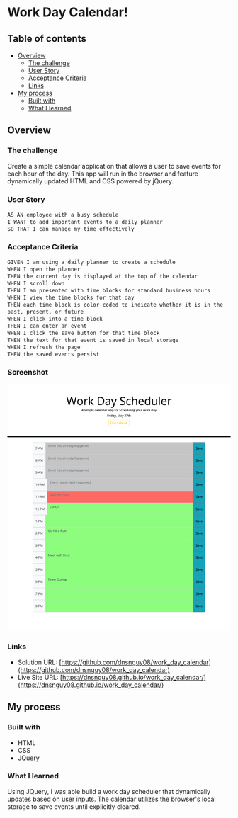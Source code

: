 # Work Day Calendar!

## Table of contents

- [Overview](#overview)
  - [The challenge](#the-challenge)
  - [User Story](#user-story)
  - [Acceptance Criteria](#acceptance-criteria)
  - [Links](#links)
- [My process](#my-process)
  - [Built with](#built-with)
  - [What I learned](#what-i-learned)

## Overview

### The challenge

Create a simple calendar application that allows a user to save events for each hour of the day. This app will run in the browser and feature dynamically updated HTML and CSS powered by jQuery.

### User Story

    AS AN employee with a busy schedule
    I WANT to add important events to a daily planner
    SO THAT I can manage my time effectively

### Acceptance Criteria

    GIVEN I am using a daily planner to create a schedule
    WHEN I open the planner
    THEN the current day is displayed at the top of the calendar
    WHEN I scroll down
    THEN I am presented with time blocks for standard business hours
    WHEN I view the time blocks for that day
    THEN each time block is color-coded to indicate whether it is in the past, present, or future
    WHEN I click into a time block
    THEN I can enter an event
    WHEN I click the save button for that time block
    THEN the text for that event is saved in local storage
    WHEN I refresh the page
    THEN the saved events persist

### Screenshot

![Work_Day_Calendar_Screenshot](./assets/images/screenshot.jpg)


### Links

- Solution URL: [https://github.com/dnsnguy08/work_day_calendar](https://github.com/dnsnguy08/work_day_calendar)
- Live Site URL: [https://dnsnguy08.github.io/work_day_calendar/](https://dnsnguy08.github.io/work_day_calendar/)

## My process

### Built with
- HTML
- CSS
- JQuery

### What I learned
Using JQuery, I was able build a work day scheduler that dynamically updates based on user inputs.
The calendar utilizes the browser's local storage to save events until explicitly cleared.
